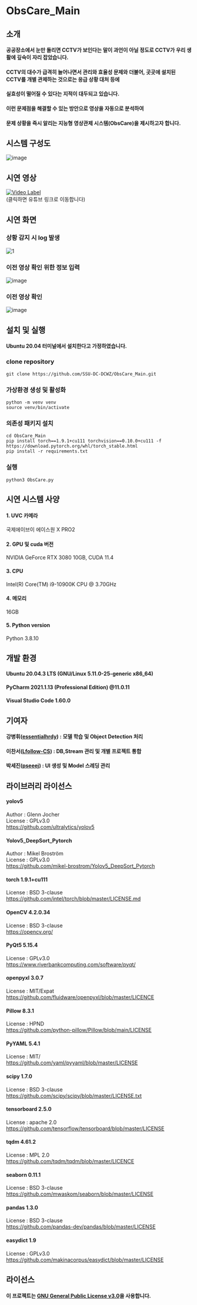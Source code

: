 # ObsCare_Main
## 소개
#### 공공장소에서 눈만 돌리면 CCTV가 보인다는 말이 과언이 아닐 정도로 CCTV가 우리 생활에 깊숙이 자리 잡았습니다.
#### CCTV의 대수가 급격히 늘어나면서 관리와 효율성 문제와 더불어, 곳곳에 설치된 CCTV를 개별 관제하는 것으로는 응급 상황 대처 등에
#### 실효성이 떨어질 수 있다는 지적이 대두되고 있습니다.
#### 이런 문제점을 해결할 수 있는 방안으로 영상을 자동으로 분석하여
#### 문제 상황을 즉시 알리는 지능형 영상관제 시스템(ObsCare)을 제시하고자 합니다.

## 시스템 구성도
![image](https://user-images.githubusercontent.com/49185035/132118172-4c61f4bd-609e-4407-8e78-bbd160e2339e.png)

## 시연 영상
[![Video Label](https://user-images.githubusercontent.com/60226988/137311524-d325a2f5-e579-4a9d-8470-173a1f4ba58d.jpg)](https://www.youtube.com/watch?v=wJdjtgeti40)  
(클릭하면 유튜브 링크로 이동합니다)  

## 시연 화면
### 상황 감지 시 log 발생
![1](https://user-images.githubusercontent.com/60226988/140634507-77c0d966-b798-4e0f-bf11-b0737c27a99a.gif)
### 이전 영상 확인 위한 정보 입력
![image](https://user-images.githubusercontent.com/49185035/132118151-9dede290-e0f5-4424-85ee-82c1560c30f1.png)
### 이전 영상 확인
![image](https://user-images.githubusercontent.com/49185035/132118157-ec7585ef-f9e0-4b69-bbdf-65bbdb7dc850.png)

## 설치 및 실행
#### Ubuntu 20.04 터미널에서 설치한다고 가정하였습니다.
### clone repository
``` 
git clone https://github.com/SSU-DC-DCWZ/ObsCare_Main.git
```

### 가상환경 생성 및 활성화
```
python -m venv venv
source venv/bin/activate
```

### 의존성 패키지 설치
```
cd ObsCare_Main
pip install torch==1.9.1+cu111 torchvision==0.10.0+cu111 -f https://download.pytorch.org/whl/torch_stable.html
pip install -r requirements.txt
```

### 실행
``` 
python3 ObsCare.py
```

## 시연 시스템 사양
#### 1. UVC 카메라
국제에이브이 에이스원 X PRO2
#### 2. GPU 및 cuda 버전
NVIDIA GeForce RTX 3080 10GB, CUDA 11.4
#### 3. CPU
Intel(R) Core(TM) i9-10900K CPU @ 3.70GHz
#### 4. 메모리
16GB
#### 5. Python version
Python 3.8.10  

## 개발 환경
#### Ubuntu 20.04.3 LTS (GNU/Linux 5.11.0-25-generic x86_64)
#### PyCharm 2021.1.13 (Professional Edition) @11.0.11
#### Visual Studio Code 1.60.0

## 기여자
#### **강병휘**([essentialhrdy](https://github.com/essentialhrdy)) : 모델 학습 및 Object Detection 처리
#### **이찬서**([Lfollow-CS](https://github.com/Lfollow-CS)) : DB,Stream 관리 및 개별 프로젝트 통합
#### **박세진**([pseeej](https://github.com/pseeej)) : UI 생성 및 Model 스레딩 관리

## 라이브러리 라이선스
#### yolov5
Author : Glenn Jocher  
License : GPLv3.0  
https://github.com/ultralytics/yolov5
#### Yolov5_DeepSort_Pytorch
Author : Mikel Broström  
License : GPLv3.0  
https://github.com/mikel-brostrom/Yolov5_DeepSort_Pytorch
#### torch 1.9.1+cu111
License : BSD 3-clause  
https://github.com/intel/torch/blob/master/LICENSE.md
#### OpenCV 4.2.0.34
License : BSD 3-clause   
https://opencv.org/
#### PyQt5 5.15.4
License : GPLv3.0  
https://www.riverbankcomputing.com/software/pyqt/
#### openpyxl 3.0.7 
License : MIT/Expat  
https://github.com/fluidware/openpyxl/blob/master/LICENCE
#### Pillow 8.3.1
License : HPND   
https://github.com/python-pillow/Pillow/blob/main/LICENSE
#### PyYAML 5.4.1
License : MIT/  
https://github.com/yaml/pyyaml/blob/master/LICENSE
#### scipy 1.7.0
License : BSD 3-clause  
https://github.com/scipy/scipy/blob/master/LICENSE.txt
#### tensorboard 2.5.0  
License : apache 2.0  
https://github.com/tensorflow/tensorboard/blob/master/LICENSE
#### tqdm 4.61.2   
License : MPL 2.0  
https://github.com/tqdm/tqdm/blob/master/LICENCE
#### seaborn 0.11.1    
License : BSD 3-clause  
https://github.com/mwaskom/seaborn/blob/master/LICENSE
#### pandas 1.3.0    
License : BSD 3-clause  
https://github.com/pandas-dev/pandas/blob/master/LICENSE
#### easydict 1.9    
License : GPLv3.0  
https://github.com/makinacorpus/easydict/blob/master/LICENSE
## 라이선스
#### 이 프로젝트는 [GNU General Public License v3.0](https://github.com/SSU-DC-DCWZ/ObsCare_Main/blob/main/LICENSE)을 사용합니다.
